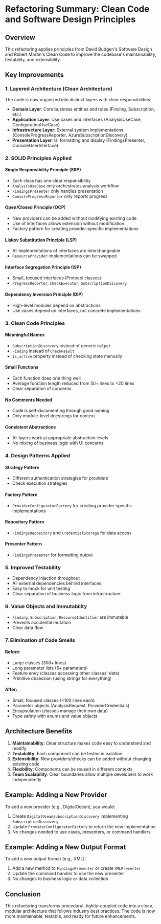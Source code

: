 # Refactoring Summary: Clean Code and Software Design Principles

## Overview

This refactoring applies principles from David Budgen's Software Design and Robert Martin's Clean Code to improve the codebase's maintainability, testability, and extensibility.

## Key Improvements

### 1. **Layered Architecture (Clean Architecture)**

The code is now organized into distinct layers with clear responsibilities:

- **Domain Layer**: Core business entities and rules (Finding, Subscription, etc.)
- **Application Layer**: Use cases and interfaces (AnalysisUseCase, ConfigurationUseCase)
- **Infrastructure Layer**: External system implementations (ConsoleProgressReporter, AzureSubscriptionDiscovery)
- **Presentation Layer**: UI formatting and display (FindingsPresenter, ConsoleUserInterface)

### 2. **SOLID Principles Applied**

#### Single Responsibility Principle (SRP)
- Each class has one clear responsibility
- `AnalysisUseCase` only orchestrates analysis workflow
- `FindingsPresenter` only handles presentation
- `ConsoleProgressReporter` only reports progress

#### Open/Closed Principle (OCP)
- New providers can be added without modifying existing code
- Use of interfaces allows extension without modification
- Factory pattern for creating provider-specific implementations

#### Liskov Substitution Principle (LSP)
- All implementations of interfaces are interchangeable
- `ResourceProvider` implementations can be swapped

#### Interface Segregation Principle (ISP)
- Small, focused interfaces (Protocol classes)
- `ProgressReporter`, `CheckExecutor`, `SubscriptionDiscovery`

#### Dependency Inversion Principle (DIP)
- High-level modules depend on abstractions
- Use cases depend on interfaces, not concrete implementations

### 3. **Clean Code Principles**

#### Meaningful Names
- `SubscriptionDiscovery` instead of generic `Helper`
- `Finding` instead of `CheckResult`
- `is_active` property instead of checking state manually

#### Small Functions
- Each function does one thing well
- Average function length reduced from 50+ lines to <20 lines
- Clear separation of concerns

#### No Comments Needed
- Code is self-documenting through good naming
- Only module-level docstrings for context

#### Consistent Abstractions
- All layers work at appropriate abstraction levels
- No mixing of business logic with UI concerns

### 4. **Design Patterns Applied**

#### Strategy Pattern
- Different authentication strategies for providers
- Check execution strategies

#### Factory Pattern
- `ProviderConfiguratorFactory` for creating provider-specific implementations

#### Repository Pattern
- `FindingsRepository` and `CredentialStorage` for data access

#### Presenter Pattern
- `FindingsPresenter` for formatting output

### 5. **Improved Testability**

- Dependency injection throughout
- All external dependencies behind interfaces
- Easy to mock for unit testing
- Clear separation of business logic from infrastructure

### 6. **Value Objects and Immutability**

- `Finding`, `Subscription`, `ResourceIdentifier` are immutable
- Prevents accidental mutation
- Clear data flow

### 7. **Elimination of Code Smells**

#### Before:
- Large classes (300+ lines)
- Long parameter lists (5+ parameters)
- Feature envy (classes accessing other classes' data)
- Primitive obsession (using strings for everything)

#### After:
- Small, focused classes (<100 lines each)
- Parameter objects (AnalysisRequest, ProviderCredentials)
- Encapsulation (classes manage their own data)
- Type safety with enums and value objects

## Architecture Benefits

1. **Maintainability**: Clear structure makes code easy to understand and modify
2. **Testability**: Each component can be tested in isolation
3. **Extensibility**: New providers/checks can be added without changing existing code
4. **Flexibility**: Components can be reused in different contexts
5. **Team Scalability**: Clear boundaries allow multiple developers to work independently

## Example: Adding a New Provider

To add a new provider (e.g., DigitalOcean), you would:

1. Create `DigitalOceanSubscriptionDiscovery` implementing `SubscriptionDiscovery`
2. Update `ProviderConfiguratorFactory` to return the new implementation
3. No changes needed to use cases, presenters, or command handlers

## Example: Adding a New Output Format

To add a new output format (e.g., XML):

1. Add a new method to `FindingsPresenter` or create `XMLPresenter`
2. Update the command handler to use the new presenter
3. No changes to business logic or data collection

## Conclusion

This refactoring transforms procedural, tightly-coupled code into a clean, modular architecture that follows industry best practices. The code is now more maintainable, testable, and ready for future enhancements.